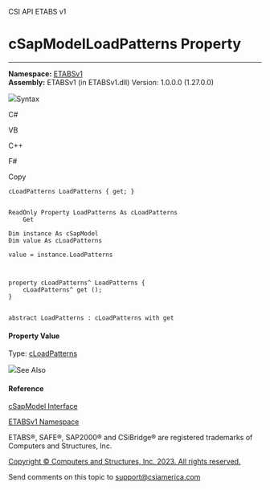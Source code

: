 ﻿

CSI API ETABS v1

# cSapModelLoadPatterns Property  
  
---  
  
**Namespace:** [ETABSv1](2780f1b8-2033-5289-2298-1cdb2a7508d9.htm)  
**Assembly:** ETABSv1 (in ETABSv1.dll) Version: 1.0.0.0 (1.27.0.0)

![](../icons/SectionExpanded.png)Syntax

C#

VB

C++

F#

Copy

    
    
    cLoadPatterns LoadPatterns { get; }
    
    
    ReadOnly Property LoadPatterns As cLoadPatterns
    	Get
    
    Dim instance As cSapModel
    Dim value As cLoadPatterns
    
    value = instance.LoadPatterns
    
    
    
    property cLoadPatterns^ LoadPatterns {
    	cLoadPatterns^ get ();
    }
    
    
    abstract LoadPatterns : cLoadPatterns with get
    

#### Property Value

Type: [cLoadPatterns](dcd8ed1c-7819-2e9f-f5d8-70b95b81a3fe.htm)

![](../icons/SectionExpanded.png)See Also

#### Reference

[cSapModel Interface](fe0b0096-9fef-56a3-9d57-cdef76e0f611.htm)

[ETABSv1 Namespace](2780f1b8-2033-5289-2298-1cdb2a7508d9.htm)

ETABS®, SAFE®, SAP2000® and CSiBridge® are registered trademarks of Computers
and Structures, Inc.  

[Copyright © Computers and Structures, Inc. 2023. All rights
reserved.](http://www.csiamerica.com)

Send comments on this topic to
[support@csiamerica.com](mailto:support%40csiamerica.com?Subject=CSI%20API%20ETABS%20v1)

